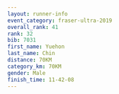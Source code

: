 ```yaml
---
layout: runner-info 
event_category: fraser-ultra-2019 
overall_rank: 41
rank: 32
bib: 7031
first_name: Yuehon
last_name: Chin
distance: 70KM
category_km: 70KM
gender: Male
finish_time: 11-42-08
---
```

